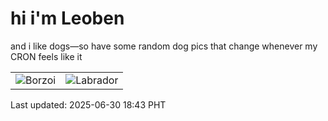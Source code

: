 # hi i'm Leoben

and i like dogs—so have some random dog pics that change whenever my CRON feels like it

|  |  |
|--------|----------|
| ![Borzoi](https://random-dog-vercel.vercel.app/api/random-borzoi?v=1751280193) | ![Labrador](https://random-dog-vercel.vercel.app/api/random-labrador?v=1751280193) |

Last updated: 2025-06-30 18:43 PHT
